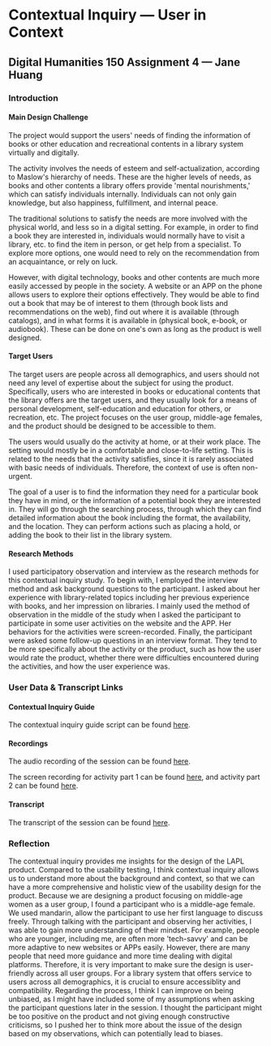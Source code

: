 # Contextual Inquiry — User in Context
## Digital Humanities 150 Assignment 4 — Jane Huang

### Introduction

#### Main Design Challenge

The project would support the users' needs of finding the information of books or other education and recreational contents in a library system virtually and digitally.

The activity involves the needs of esteem and self-actualization, according to Maslow's hierarchy of needs. These are the higher levels of needs, as books and other contents a library offers provide 'mental nourishments,' which can satisfy individuals internally. Individuals can not only gain knowledge, but also happiness, fulfillment, and internal peace.

The traditional solutions to satisfy the needs are more involved with the physical world, and less so in a digital setting. For example, in order to find a book they are interested in, individuals would normally have to visit a library, etc. to find the item in person, or get help from a specialist. To explore more options, one would need to rely on the recommendation from an acquaintance, or rely on luck.

However, with digital technology, books and other contents are much more easily accessed by people in the society. A website or an APP on the phone allows users to explore their options effectively. They would be able to find out a book that may be of interest to them (through book lists and recommendations on the web), find out where it is available (through catalogs), and in what forms it is available in (physical book, e-book, or audiobook). These can be done on one's own as long as the product is well designed.

#### Target Users

The target users are people across all demographics, and users should not need any level of expertise about the subject for using the product. Specifically, users who are interested in books or educational contents that the library offers are the target users, and they usually look for a means of personal development, self-education and education for others, or recreation, etc. The project focuses on the user group, middle-age females, and the product should be designed to be accessible to them.

The users would usually do the activity at home, or at their work place. The setting would mostly be in a comfortable and close-to-life setting. This is related to the needs that the activity satisfies, since it is rarely associated with basic needs of individuals. Therefore, the context of use is often non-urgent.

The goal of a user is to find the information they need for a particular book they have in mind, or the information of a potential book they are interested in. They will go through the searching process, through which they can find detailed information about the book including the format, the availability, and the location. They can perform actions such as placing a hold, or adding the book to their list in the library system.

#### Research Methods

I used participatory observation and interview as the research methods for this contextual inquiry study. To begin with, I employed the interview method and ask background questions to the participant. I asked about her experience with library-related topics including her previous experience with books, and her impression on libraries. I mainly used the method of observation in the middle of the study when I asked the participant to participate in some user activities on the website and the APP. Her behaviors for the activities were screen-recorded. Finally, the participant were asked some follow-up questions in an interview format. They tend to be more specifically about the activity or the product, such as how the user would rate the product, whether there were difficulties encountered during the activities, and how the user experience was.


### User Data & Transcript Links

#### Contextual Inquiry Guide

The contextual inquiry guide script can be found [here](https://drive.google.com/file/d/1K1knrKOTpG6DaqVOusrvz5DhNEGY13Kb/view?usp=sharing).

#### Recordings

The audio recording of the session can be found [here](https://drive.google.com/file/d/16gH7NiRXcAN9yBrTRYfUAvsHCclsXiMC/view?usp=sharing).

The screen recording for activity part 1 can be found [here](https://drive.google.com/file/d/1We8JI3JD1F1LNX4qIVre4Su4BPLkWl8Y/view?usp=sharing), and activity part 2 can be found [here](https://drive.google.com/file/d/1lDnhuUE0h8jrj-B5GsgwnXxK4k1Di4Dx/view?usp=sharing).

#### Transcript

The transcript of the session can be found [here](https://drive.google.com/file/d/1n-8_M2yPp36moq2wkk_SMCY9MU1IBNeQ/view?usp=sharing).


### Reflection

The contextual inquiry provides me insights for the design of the LAPL product. Compared to the usability testing, I think contextual inquiry allows us to understand more about the background and context, so that we can have a more comprehensive and holistic view of the usability design for the product. Because we are designing a product focusing on middle-age women as a user group, I found a participant who is a middle-age female. We used mandarin, allow the participant to use her first language to discuss freely. Through talking with the participant and observing her activities, I was able to gain more understanding of their mindset. For example, people who are younger, including me, are often more 'tech-savvy' and can be more adaptive to new websites or APPs easily. However, there are many people that need more guidance and more time dealing with digital platforms. Therefore, it is very important to make sure the design is user-friendly across all user groups. For a library system that offers service to users across all demographics, it is crucial to ensure accessiblity and compatibility. Regarding the process, I think I can improve on being unbiased, as I might have included some of my assumptions when asking the participant questions later in the session. I thought the participant might be too positive on the product and not giving enough constructive criticisms, so I pushed her to think more about the issue of the design based on my observations, which can potentially lead to biases.

